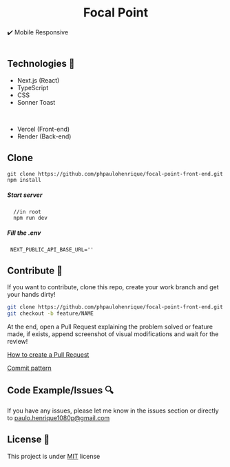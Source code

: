<h1 align="center">Focal Point</h1>


✔️ Mobile Responsive
<br>
<br>


## Technologies 🔧

- Next.js (React)
- TypeScript
- CSS
- Sonner Toast
<br>

- Vercel (Front-end)
- Render (Back-end)



## Clone

```
git clone https://github.com/phpaulohenrique/focal-point-front-end.git
npm install
```

<h5>Start server</h5>

```
  //in root
  npm run dev
```

<h5>Fill the .env</h5>

```
 NEXT_PUBLIC_API_BASE_URL=''
```



## Contribute 🚀

If you want to contribute, clone this repo, create your work branch and get your hands dirty!

```bash
git clone https://github.com/phpaulohenrique/focal-point-front-end.git
git checkout -b feature/NAME
```

 At the end, open a Pull Request explaining the problem solved or feature made, if exists, append screenshot of visual modifications and wait for the review!

[How to create a Pull Request](https://www.atlassian.com/br/git/tutorials/making-a-pull-request)

[Commit pattern](https://gist.github.com/joshbuchea/6f47e86d2510bce28f8e7f42ae84c716)


## Code Example/Issues 🔍

If you have any issues, please let me know in the issues section or directly to paulo.henrique1080p@gmail.com

## License 📃

This project is under [MIT](LICENSE) license

